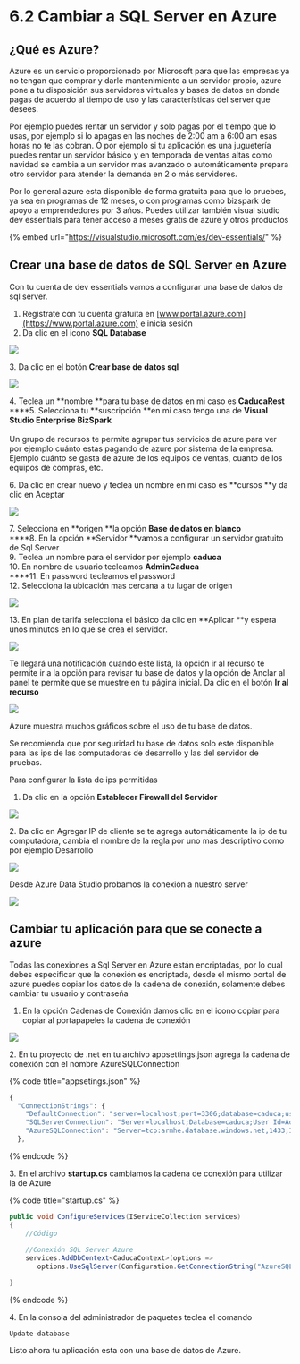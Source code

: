 # 6.2 Cambiar a SQL Server en Azure

## ¿Qué es Azure?

Azure es un servicio proporcionado por Microsoft para que las empresas ya no tengan que comprar y darle mantenimiento a un servidor propio, azure pone a tu disposición sus servidores virtuales y bases de datos en donde pagas de acuerdo al tiempo de uso y las características del server que desees.&#x20;

Por ejemplo puedes rentar un servidor y solo pagas por el tiempo que lo usas, por ejemplo si lo apagas en las noches de 2:00 am a 6:00 am esas horas no te las cobran. O por ejemplo si tu aplicación es una juguetería puedes rentar un servidor básico y en temporada de ventas altas como navidad se cambia a un servidor mas avanzado o automáticamente prepara otro servidor para atender la demanda en 2 o más servidores.

Por lo general azure esta disponible de forma gratuita para que lo pruebes, ya sea en programas de 12 meses, o con programas como bizspark de apoyo a emprendedores por 3 años. Puedes utilizar también visual studio dev essentials para tener acceso a meses gratis de azure y otros productos

{% embed url="https://visualstudio.microsoft.com/es/dev-essentials/" %}

## Crear una base de datos de SQL Server en Azure

Con tu cuenta de dev essentials vamos a configurar una base de datos de sql server.&#x20;

1. Registrate con tu cuenta gratuita en  [www.portal.azure.com](https://www.portal.azure.com) e inicia sesión
2. Da clic en el icono **SQL Database**

![](<../.gitbook/assets/image (64).png>)

&#x20;3\. Da clic en el botón **Crear base de datos sql**

![](<../.gitbook/assets/image (66).png>)

4\. Teclea un **nombre **para tu base de datos en mi caso es **CaducaRest**\
****5. Selecciona tu **suscripción **en mi caso tengo una de **Visual Studio Enterprise BizSpark**\
\
Un grupo de recursos te permite agrupar tus servicios de azure para ver por ejemplo cuánto estas pagando de azure por sistema de la empresa. Ejemplo cuánto se gasta de azure de los equipos de ventas, cuanto de los equipos de compras, etc.&#x20;

6\. Da clic en crear nuevo y teclea un nombre en mi caso es **cursos **y da clic en Aceptar

![](<../.gitbook/assets/image (67).png>)

7\. Selecciona en **origen **la opción **Base de datos en blanco**\
****8. En la opción **Servidor **vamos a configurar un servidor gratuito de Sql Server\
9\. Teclea un nombre para el servidor por ejemplo **caduca**\
10\. En nombre de usuario tecleamos **AdminCaduca**\
****11. En password tecleamos el password \
12\. Selecciona la ubicación mas cercana a tu lugar de origen

![](<../.gitbook/assets/image (68).png>)

13\. En plan de tarifa selecciona el básico da clic en **Aplicar **y espera unos minutos en lo que se crea el servidor.

![](<../.gitbook/assets/image (69).png>)

Te llegará una notificación cuando este lista, la opción ir al recurso te permite ir a la opción para revisar tu base de datos y la opción de Anclar al panel te permite que se muestre en tu página inicial. Da clic en el botón **Ir al recurso**

![](<../.gitbook/assets/image (70).png>)

Azure muestra muchos gráficos sobre el uso de tu base de datos.

Se recomienda que por seguridad tu base de datos solo este disponible para las ips de las computadoras de desarrollo y las del servidor de pruebas.&#x20;

Para configurar la lista de ips permitidas

1. Da clic en la opción **Establecer Firewall del Servidor**

![](<../.gitbook/assets/image (72).png>)

2\. Da clic en Agregar IP de cliente se te agrega automáticamente la ip de tu computadora, cambia el nombre de la regla por uno mas descriptivo como por ejemplo Desarrollo

![](<../.gitbook/assets/image (74).png>)

Desde Azure Data Studio probamos la conexión a nuestro server

![](<../.gitbook/assets/image (75).png>)

## Cambiar tu aplicación para que se conecte a azure

Todas las conexiones a Sql Server en Azure están encriptadas, por lo cual debes especificar que la conexión es encriptada, desde el mismo portal de azure puedes copiar los datos de la cadena de conexión, solamente debes cambiar tu usuario y contraseña

1. En la opción Cadenas de Conexión damos clic en el icono copiar para copiar al portapapeles la cadena de conexión

![](<../.gitbook/assets/image (76).png>)

2\. En tu proyecto de .net en tu archivo appsettings.json agrega la cadena de conexión con el nombre AzureSQLConnection&#x20;

{% code title="appsetings.json" %}
```javascript
{
  "ConnectionStrings": {
    "DefaultConnection": "server=localhost;port=3306;database=caduca;user=AdminCaduca;Password=StKRV6MR6A;sslMode=none",
    "SQLServerConnection": "Server=localhost;Database=caduca;User Id=AdminCaduca;Password=StKRV6MR6A;",
    "AzureSQLConnection": "Server=tcp:armhe.database.windows.net,1433;Initial Catalog=CaducaRest;Persist Security Info=False;User ID=AdminCaduca;Password=StKRV6MR6A;MultipleActiveResultSets=False;Encrypt=True;TrustServerCertificate=False;Connection Timeout=30;"
  },
```
{% endcode %}

3\. En el archivo **startup.cs** cambiamos la cadena de conexión para utilizar la de Azure

{% code title="startup.cs" %}
```csharp
public void ConfigureServices(IServiceCollection services)
{
    //Código
    
    //Conexión SQL Server Azure
    services.AddDbContext<CaducaContext>(options => 
       options.UseSqlServer(Configuration.GetConnectionString("AzureSQLConnection")));

}
```
{% endcode %}

4\. En la consola del administrador de paquetes teclea el comando

```
Update-database
```

Listo ahora tu aplicación esta con una base de datos de Azure.
